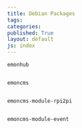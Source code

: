 ```yaml
---
title: Debian Packages
tags: 
categories: 
published: True
layout: default
js: index
---
```


    emonhub
    

    emoncms
    

    emoncms-module-rpi2pi
    

    emoncms-module-event

